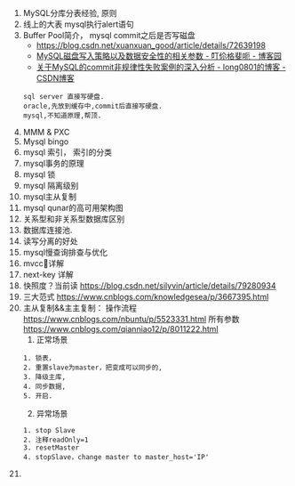 1. MySQL分库分表经验, 原则
2. 线上的大表 mysql执行alert语句
3. Buffer Pool简介， mysql commit之后是否写磁盘
    * https://blog.csdn.net/xuanxuan_good/article/details/72639198
    * [MySQL磁盘写入策略以及数据安全性的相关参数 - 叮伱格斐呃 - 博客园](https://www.cnblogs.com/dannylinux/p/9828800.html)
    * [关于MySQL的commit非规律性失败案例的深入分析 - long0801的博客 - CSDN博客](https://blog.csdn.net/long0801/article/details/77123696)
    ```
    sql server 直接写硬盘.
    oracle,先放到缓存中,commit后直接写硬盘.
    mysql,不知道原理,帮顶.
    ```
4. MMM & PXC
5. Mysql bingo
6. mysql 索引， 索引的分类
7. mysql事务的原理
8. mysql 锁
9. mysql 隔离级别
10. mysql主从复制
11. mysql qunar的高可用架构图
12. 关系型和非关系型数据库区别
13. 数据库连接池.
14. 读写分离的好处
15. mysql慢查询排查与优化
16. mvcc详解
17. next-key 详解
18. 快照度？当前读
 https://blog.csdn.net/silyvin/article/details/79280934
19. 三大范式
 https://www.cnblogs.com/knowledgesea/p/3667395.html
20. 主从复制&&主主复制：
    操作流程 https://www.cnblogs.com/nbuntu/p/5523331.html
    所有参数 https://www.cnblogs.com/qianniao12/p/8011222.html
    1. 正常场景
      ```
      1. 锁表，
      2. 重置slave为master，把变成可以同步的,
      3. 降级主库,
      4. 同步数据,
      5. 开启.
      ```
    2. 异常场景
      ```
      1. stop Slave
      2. 注释readOnly=1
      3. resetMaster
      4. stopSlave，change master to master_host='IP'
      ```
21.
